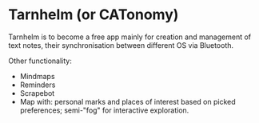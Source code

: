 # Tarnhelm (or CATonomy)

Tarnhelm is to become a free app mainly for creation and management of text notes, their synchronisation between different OS via Bluetooth.

Other functionality:
- Mindmaps
- Reminders
- Scrapebot
- Map with:
       personal marks and places of interest based on picked preferences;
       semi-"fog" for interactive exploration.
